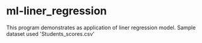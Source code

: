 # ml-liner_regression
This program demonstrates as application of liner regression model.
Sample dataset used 'Students_scores.csv'
